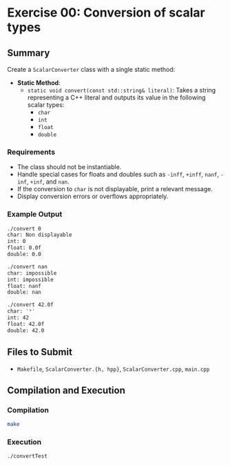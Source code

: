 # Exercise 00: Conversion of scalar types

## Summary
Create a `ScalarConverter` class with a single static method:
- **Static Method**:
  - `static void convert(const std::string& literal)`: Takes a string representing a C++ literal and outputs its value in the following scalar types:
    - `char`
    - `int`
    - `float`
    - `double`

### Requirements
- The class should not be instantiable.
- Handle special cases for floats and doubles such as `-inff`, `+inff`, `nanf`, `-inf`, `+inf`, and `nan`.
- If the conversion to `char` is not displayable, print a relevant message.
- Display conversion errors or overflows appropriately.

### Example Output
```bash
./convert 0
char: Non displayable
int: 0
float: 0.0f
double: 0.0

./convert nan
char: impossible
int: impossible
float: nanf
double: nan

./convert 42.0f
char: '*'
int: 42
float: 42.0f
double: 42.0
```

## Files to Submit
- `Makefile`, `ScalarConverter.{h, hpp}`, `ScalarConverter.cpp`, `main.cpp`

## Compilation and Execution

### Compilation
```bash
make
```

### Execution
```bash
./convertTest
```
